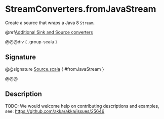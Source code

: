 # StreamConverters.fromJavaStream

Create a source that wraps a Java 8 `Stream`.

@ref[Additional Sink and Source converters](../index.md#additional-sink-and-source-converters)

@@@div { .group-scala }

## Signature

@@signature [Source.scala](/akka-stream/src/main/scala/akka/stream/scaladsl/StreamConverters.scala) { #fromJavaStream }

@@@

## Description

TODO: We would welcome help on contributing descriptions and examples, see: https://github.com/akka/akka/issues/25646
